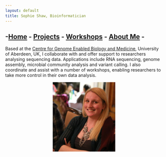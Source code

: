 ```yaml
---
layout: default
title: Sophie Shaw, Bioinformatician
---
```


## -[Home](./index.md) - [Projects](./projects/index.md) - [Workshops](./workshops/index.md) - [About Me](./CV/index.md) -

Based at the [Centre for Genome Enabled Biology and Medicine](http://www.abdn.ac.uk/genomics/), University of Aberdeen, UK, I collaborate with and offer support to researchers analysing sequencing data. Applications include RNA sequencing, genome assembly, microbial community analysis and variant calling. I also coordinate and assist with a number of workshops, enabling researchers to take more control in their own data analysis. 

<center><img src="./Sophie_Shaw_Photo.jpg" width="200"/></center>


